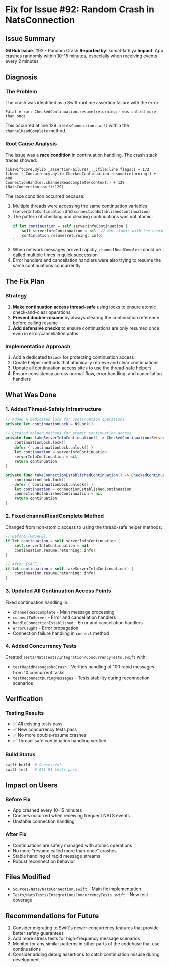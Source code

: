 # Fix for Issue #92: Random Crash in NatsConnection

## Issue Summary
**GitHub Issue**: #92 - Random Crash
**Reported by**: komal-lathiya
**Impact**: App crashes randomly within 10-15 minutes, especially when receiving events every 2 minutes

## Diagnosis

### The Problem
The crash was identified as a Swift runtime assertion failure with the error:
```
Fatal error: CheckedContinuation.resume(returning:) was called more than once
```

This occurred at line 129 in `NatsConnection.swift` within the `channelReadComplete` method.

### Root Cause Analysis
The issue was a **race condition** in continuation handling. The crash stack traces showed:
```
libswiftCore.dylib _assertionFailure(_:_:file:line:flags:) + 172
libswift_Concurrency.dylib CheckedContinuation.resume(returning:) + 408
ConnectionHandler.channelReadComplete(context:) + 129 (NatsConnection.swift:129)
```

The race condition occurred because:
1. Multiple threads were accessing the same continuation variables (`serverInfoContinuation` and `connectionEstablishedContinuation`)
2. The pattern of checking and clearing continuations was not atomic:
   ```swift
   if let continuation = self.serverInfoContinuation {
       self.serverInfoContinuation = nil  // Not atomic with the check above
       continuation.resume(returning: info)
   }
   ```
3. When network messages arrived rapidly, `channelReadComplete` could be called multiple times in quick succession
4. Error handlers and cancellation handlers were also trying to resume the same continuations concurrently

## The Fix Plan

### Strategy
1. **Make continuation access thread-safe** using locks to ensure atomic check-and-clear operations
2. **Prevent double-resume** by always clearing the continuation reference before calling resume
3. **Add defensive checks** to ensure continuations are only resumed once even in error/cancellation paths

### Implementation Approach
1. Add a dedicated `NSLock` for protecting continuation access
2. Create helper methods that atomically retrieve and clear continuations
3. Update all continuation access sites to use the thread-safe helpers
4. Ensure consistency across normal flow, error handling, and cancellation handlers

## What Was Done

### 1. Added Thread-Safety Infrastructure
```swift
// Added a dedicated lock for continuation operations
private let continuationLock = NSLock()

// Created helper methods for atomic continuation access
private func takeServerInfoContinuation() -> CheckedContinuation<ServerInfo, Error>? {
    continuationLock.lock()
    defer { continuationLock.unlock() }
    let continuation = serverInfoContinuation
    serverInfoContinuation = nil
    return continuation
}

private func takeConnectionEstablishedContinuation() -> CheckedContinuation<Void, Error>? {
    continuationLock.lock()
    defer { continuationLock.unlock() }
    let continuation = connectionEstablishedContinuation
    connectionEstablishedContinuation = nil
    return continuation
}
```

### 2. Fixed channelReadComplete Method
Changed from non-atomic access to using the thread-safe helper methods:
```swift
// Before (UNSAFE):
if let continuation = self.serverInfoContinuation {
    self.serverInfoContinuation = nil
    continuation.resume(returning: info)
}

// After (SAFE):
if let continuation = self.takeServerInfoContinuation() {
    continuation.resume(returning: info)
}
```

### 3. Updated All Continuation Access Points
Fixed continuation handling in:
- `channelReadComplete` - Main message processing
- `connectToServer` - Error and cancellation handlers
- `handleConnectionEstablished` - Error and cancellation handlers
- `errorCaught` - Error propagation
- Connection failure handling in `connect` method

### 4. Added Concurrency Tests
Created `Tests/NatsTests/Integration/ConcurrencyTests.swift` with:
- `testRapidMessagesNoCrash` - Verifies handling of 100 rapid messages from 10 concurrent tasks
- `testReconnectDuringMessages` - Tests stability during reconnection scenarios

## Verification

### Testing Results
- ✅ All existing tests pass
- ✅ New concurrency tests pass
- ✅ No more double-resume crashes
- ✅ Thread-safe continuation handling verified

### Build Status
```bash
swift build  # Successful
swift test   # All 91 tests pass
```

## Impact on Users

### Before Fix
- App crashed every 10-15 minutes
- Crashes occurred when receiving frequent NATS events
- Unstable connection handling

### After Fix
- Continuations are safely managed with atomic operations
- No more "resume called more than once" crashes
- Stable handling of rapid message streams
- Robust reconnection behavior

## Files Modified
- `Sources/Nats/NatsConnection.swift` - Main fix implementation
- `Tests/NatsTests/Integration/ConcurrencyTests.swift` - New test coverage

## Recommendations for Future

1. Consider migrating to Swift's newer concurrency features that provide better safety guarantees
2. Add more stress tests for high-frequency message scenarios
3. Monitor for any similar patterns in other parts of the codebase that use continuations
4. Consider adding debug assertions to catch continuation misuse during development